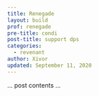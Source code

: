 ```yaml
---
title: Renegade
layout: build
prof: renegade
pre-title: condi
post-title: support dps
categories:
  - revenant
author: Xivor
updated: September 11, 2020
---
```


… post contents …